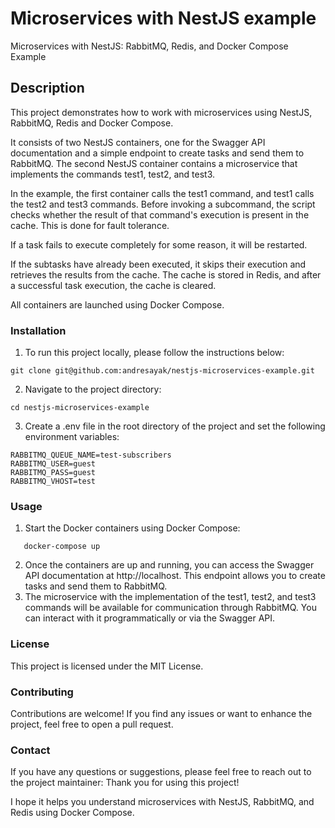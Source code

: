 # Microservices with NestJS example

Microservices with NestJS: RabbitMQ, Redis, and Docker Compose Example

## Description

This project demonstrates how to work with microservices using NestJS, RabbitMQ, Redis and Docker Compose. 

It consists of two NestJS containers, one for the Swagger API documentation and a simple endpoint to create tasks and send them to RabbitMQ. 
The second NestJS container contains a microservice that implements the commands test1, test2, and test3. 

In the example, the first container calls the test1 command, and test1 calls the test2 and test3 commands. Before invoking a subcommand, the script checks whether the result of that command's execution is present in the cache. This is done for fault tolerance. 

If a task fails to execute completely for some reason, it will be restarted. 

If the subtasks have already been executed, it skips their execution and retrieves the results from the cache. The cache is stored in Redis, and after a successful task execution, the cache is cleared. 

All containers are launched using Docker Compose.

### Installation

1. To run this project locally, please follow the instructions below:

```
git clone git@github.com:andresayak/nestjs-microservices-example.git
```

2. Navigate to the project directory:

```
cd nestjs-microservices-example
```

3. Create a .env file in the root directory of the project and set the following environment variables:
```
RABBITMQ_QUEUE_NAME=test-subscribers
RABBITMQ_USER=guest
RABBITMQ_PASS=guest
RABBITMQ_VHOST=test
```

### Usage

1. Start the Docker containers using Docker Compose:
```
   docker-compose up
```
2. Once the containers are up and running, you can access the Swagger API documentation at http://localhost. This endpoint allows you to create tasks and send them to RabbitMQ.
3. The microservice with the implementation of the test1, test2, and test3 commands will be available for communication through RabbitMQ. You can interact with it programmatically or via the Swagger API.
### License
This project is licensed under the MIT License.

### Contributing
Contributions are welcome! If you find any issues or want to enhance the project, feel free to open a pull request.

### Contact
If you have any questions or suggestions, please feel free to reach out to the project maintainer:
Thank you for using this project! 

I hope it helps you understand microservices with NestJS, RabbitMQ, and Redis using Docker Compose.
